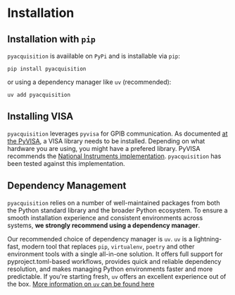 # Installation

## Installation with `pip`

`pyacquisition` is avaiilable on `PyPi` and is installable via `pip`:

```
pip install pyacquisition
```

or using a dependency manager like `uv` (recommended):

```
uv add pyacquisition
```

## Installing VISA

`pyacquisition` leverages `pyvisa` for GPIB communication. As documented [at the PyVISA](https://pyvisa.readthedocs.io/en/latest/), a VISA library needs to be installed. Depending on what hardware you are using, you might have a prefered library. PyVISA recommends the [National Instruments implementation](https://www.ni.com/en/support/downloads/drivers/download.ni-visa.html). `pyacquisition` has been tested against this implementation.

## Dependency Management

`pyacquisition` relies on a number of well-maintained packages from both the Python standard library and the broader Python ecosystem. To ensure a smooth installation experience and consistent environments across systems, **we strongly recommend using a dependency manager**.

Our recommended choice of dependency manager is `uv`. `uv` is a lightning-fast, modern tool that replaces `pip`, `virtualenv`, `poetry` and other environment tools with a single all-in-one solution. It offers full support for pyproject.toml-based workflows, provides quick and reliable dependency resolution, and makes managing Python environments faster and more predictable. If you're starting fresh, `uv` offers an excellent experience out of the box. [More information on `uv` can be found here](https://docs.astral.sh/uv/)
